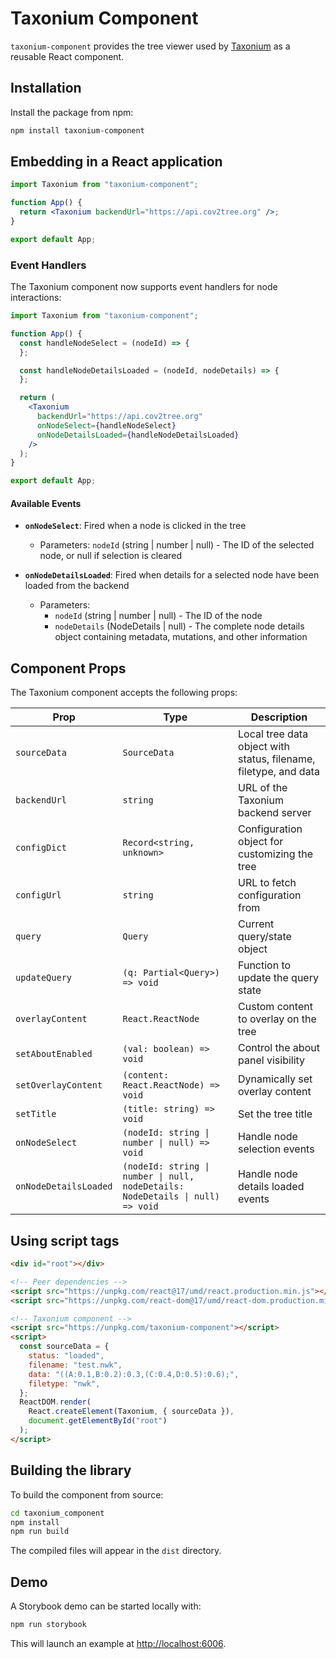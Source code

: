 # Taxonium Component

`taxonium-component` provides the tree viewer used by [Taxonium](https://taxonium.org) as a reusable React component.

## Installation

Install the package from npm:

```bash
npm install taxonium-component
```

## Embedding in a React application

```jsx
import Taxonium from "taxonium-component";

function App() {
  return <Taxonium backendUrl="https://api.cov2tree.org" />;
}

export default App;
```

### Event Handlers

The Taxonium component now supports event handlers for node interactions:

```jsx
import Taxonium from "taxonium-component";

function App() {
  const handleNodeSelect = (nodeId) => {
  };

  const handleNodeDetailsLoaded = (nodeId, nodeDetails) => {
  };

  return (
    <Taxonium 
      backendUrl="https://api.cov2tree.org"
      onNodeSelect={handleNodeSelect}
      onNodeDetailsLoaded={handleNodeDetailsLoaded}
    />
  );
}

export default App;
```

#### Available Events

- **`onNodeSelect`**: Fired when a node is clicked in the tree
  - Parameters: `nodeId` (string | number | null) - The ID of the selected node, or null if selection is cleared
  
- **`onNodeDetailsLoaded`**: Fired when details for a selected node have been loaded from the backend
  - Parameters: 
    - `nodeId` (string | number | null) - The ID of the node
    - `nodeDetails` (NodeDetails | null) - The complete node details object containing metadata, mutations, and other information

## Component Props

The Taxonium component accepts the following props:

| Prop | Type | Description |
|------|------|-------------|
| `sourceData` | `SourceData` | Local tree data object with status, filename, filetype, and data |
| `backendUrl` | `string` | URL of the Taxonium backend server |
| `configDict` | `Record<string, unknown>` | Configuration object for customizing the tree |
| `configUrl` | `string` | URL to fetch configuration from |
| `query` | `Query` | Current query/state object |
| `updateQuery` | `(q: Partial<Query>) => void` | Function to update the query state |
| `overlayContent` | `React.ReactNode` | Custom content to overlay on the tree |
| `setAboutEnabled` | `(val: boolean) => void` | Control the about panel visibility |
| `setOverlayContent` | `(content: React.ReactNode) => void` | Dynamically set overlay content |
| `setTitle` | `(title: string) => void` | Set the tree title |
| `onNodeSelect` | `(nodeId: string \| number \| null) => void` | Handle node selection events |
| `onNodeDetailsLoaded` | `(nodeId: string \| number \| null, nodeDetails: NodeDetails \| null) => void` | Handle node details loaded events |

## Using script tags

```html
<div id="root"></div>

<!-- Peer dependencies -->
<script src="https://unpkg.com/react@17/umd/react.production.min.js"></script>
<script src="https://unpkg.com/react-dom@17/umd/react-dom.production.min.js"></script>

<!-- Taxonium component -->
<script src="https://unpkg.com/taxonium-component"></script>
<script>
  const sourceData = {
    status: "loaded",
    filename: "test.nwk",
    data: "((A:0.1,B:0.2):0.3,(C:0.4,D:0.5):0.6);",
    filetype: "nwk",
  };
  ReactDOM.render(
    React.createElement(Taxonium, { sourceData }),
    document.getElementById("root")
  );
</script>
```

## Building the library

To build the component from source:

```bash
cd taxonium_component
npm install
npm run build
```

The compiled files will appear in the `dist` directory.

## Demo

A Storybook demo can be started locally with:

```bash
npm run storybook
```

This will launch an example at [http://localhost:6006](http://localhost:6006).

